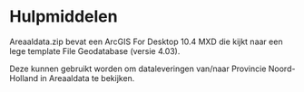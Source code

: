 Hulpmiddelen
===

Areaaldata.zip bevat een ArcGIS For Desktop 10.4 MXD die kijkt naar een lege template File Geodatabase (versie 4.03).

Deze kunnen gebruikt worden om dataleveringen van/naar Provincie Noord-Holland in Areaaldata te bekijken.